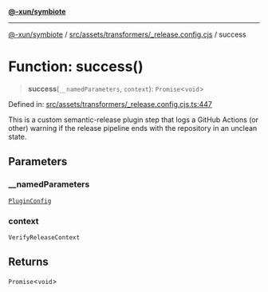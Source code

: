 [**@-xun/symbiote**](../../../../../README.md)

***

[@-xun/symbiote](../../../../../README.md) / [src/assets/transformers/\_release.config.cjs](../README.md) / success

# Function: success()

> **success**(`__namedParameters`, `context`): `Promise`\<`void`\>

Defined in: [src/assets/transformers/\_release.config.cjs.ts:447](https://github.com/Xunnamius/symbiote/blob/71ec833685b57a820bf8f2491ca78156a6893662/src/assets/transformers/_release.config.cjs.ts#L447)

This is a custom semantic-release plugin step that logs a GitHub Actions (or
other) warning if the release pipeline ends with the repository in an unclean
state.

## Parameters

### \_\_namedParameters

[`PluginConfig`](../type-aliases/PluginConfig.md)

### context

`VerifyReleaseContext`

## Returns

`Promise`\<`void`\>
